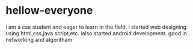 # hellow-everyone
i am a cse student and eager to learn in the field.
i started web designing using html,css,java script,etc.
ialso started android development.
good in networking and algoritham
